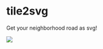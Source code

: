 # tile2svg
Get your neighborhood road as svg! 

![](https://cloud.githubusercontent.com/assets/10407788/19980000/d243fe5c-a1d2-11e6-91d9-a64b8bd946db.gif)
